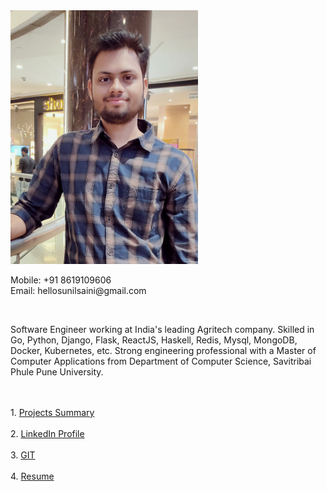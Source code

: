 <div class="row" style="height:500px"> 
  <div class="column"> 
    <div class="row">
        <img src="/images/my_pic.jpg" alt="Avatar" style="width:300px">
        <div>
          <p>
              Mobile: +91 8619109606
              </br>
              Email:  hellosunilsaini@gmail.com
          </p>
        </div>
    </div>
    <br>
    <p>Software Engineer working at India's leading Agritech company. Skilled in Go, Python, Django, Flask, ReactJS, Haskell, Redis, Mysql, MongoDB, Docker, Kubernetes, etc. Strong engineering professional with a Master of Computer Applications from Department of Computer Science, Savitribai Phule Pune University.</p>
    <br>
    
  </div>
    <div class="column" style="width:50%">
        <br>
      1. <a href="https://docs.google.com/spreadsheets/d/1nB2kyE4mW_f5MHMabJb7JJTpa8m2ouGosSx8a3w0ntw/edit?usp=sharing">Projects Summary</a><br><br>
      2. <a href="https://www.linkedin.com/in/hellosunilsaini">LinkedIn Profile</a> <br><br>
      3. <a href="https://github.com/HelloSunilSaini?tab=repositories">GIT</a><br><br>
      4. <a href="https://drive.google.com/file/d/1bWukKFAxnezNcLGAUCeq56rL9fU5TRhT/view?usp=sharing">Resume</a>
      <br><br>
    </div> 
</div> 
